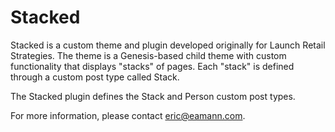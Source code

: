 # Stacked
Stacked is a custom theme and plugin developed originally for Launch Retail Strategies.  The theme is a Genesis-based child theme with custom functionality that displays "stacks" of pages.  Each "stack" is defined through a custom post type called Stack.

The Stacked plugin defines the Stack and Person custom post types.

For more information, please contact <eric@eamann.com>.